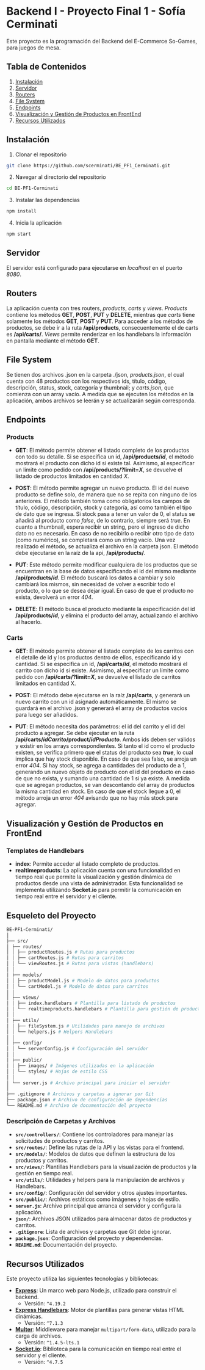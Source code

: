 # Backend I - Proyecto Final 1 - Sofía Cerminati

Este proyecto es la programación del Backend del E-Commerce So-Games, para juegos de mesa.

## Tabla de Contenidos

1. [Instalación](#instalación)
2. [Servidor](#servidor)
3. [Routers](#routers)
4. [File System](#file-system)
5. [Endpoints](#endpoints)
6. [Visualización y Gestión de Productos en FrontEnd](#visualización-y-gestión-de-productos-en-frontend)
7. [Recursos Utilizados](#recursos-utilizados)

## Instalación

1. Clonar el repositorio

```bash
git clone https://github.com/scerminati/BE_PF1_Cerminati.git
```

2. Navegar al directorio del repositorio

```bash
cd BE-PF1-Cerminati
```

3. Instalar las dependencias

```bash
npm install
```

4. Inicia la aplicación

```bash
npm start
```

## Servidor

El servidor está configurado para ejecutarse en _localhost_ en el puerto _8080_.

## Routers

La aplicación cuenta con tres routers, _products_, _carts_ y _views_. _Products_ contiene los métodos **GET**, **POST**, **PUT** y **DELETE**, mientras que _carts_ tiene solamente los métodos **GET**, **POST** y **PUT**. Para acceder a los métodos de productos, se debe ir a la ruta **/api/products**, consecuentemente el de carts es **/api/carts/**. _Views_ permite renderizar en los handlebars la información en pantalla mediante el método **GET**.

## File System

Se tienen dos archivos .json en la carpeta ./json, _products.json_, el cual cuenta con 48 productos con los respectivos ids, título, código, descripción, status, stock, categoría y thumbnail; y _carts.json_, que comienza con un array vacío. A medida que se ejecuten los métodos en la aplicación, ambos archivos se leerán y se actualizarán según corresponda.

## Endpoints

### Products

- **GET**: El método permite obtener el listado completo de los productos con todo su detalle. Si se especifica un id, **/api/products/_id_**, el método mostrará el producto con dicho id si existe tal. Asimismo, al especificar un límite como pedido con **/api/products/?limit=_X_**, se devuelve el listado de productos limitados en cantidad _X_.

- **POST**: El método permite agregar un nuevo producto. El id del nuevo producto se define solo, de manera que no se repita con ninguno de los anteriores. El método también toma como obligatorios los campos de título, código, descripción, stock y categoría, así como también el tipo de dato que se ingresa. Si stock pasa a tener un valor de 0, el status se añadirá al producto como _false_, de lo contrario, siempre será _true_. En cuanto a thumbnail, espera recibir un string, pero el ingreso de dicho dato no es necesario. En caso de no recibirlo o recibir otro tipo de dato (como numérico), se completará como un string vacío. Una vez realizado el método, se actualiza el archivo en la carpeta json. El método debe ejecutarse en la raíz de la api, **/api/products/**.

- **PUT**: Este método permite modificar cualquiera de los productos que se encuentran en la base de datos especificando el id del mismo mediante **/api/products/_id_**. El método buscará los datos a cambiar y solo cambiará los mismos, sin necesidad de volver a escribir todo el producto, o lo que se desea dejar igual. En caso de que el producto no exista, devolverá un error _404_.

- **DELETE**: El método busca el producto mediante la especificación del id **/api/products/_id_**, y elimina el producto del array, actualizando el archivo al hacerlo.

### Carts

- **GET**: El método permite obtener el listado completo de los carritos con el detalle de id y los productos dentro de ellos, especificando id y cantidad. Si se especifica un id, **/api/carts/_id_**, el método mostrará el carrito con dicho id si existe. Asimismo, al especificar un límite como pedido con **/api/carts/?limit=_X_**, se devuelve el listado de carritos limitados en cantidad X.

- **POST**: El método debe ejecutarse en la raíz **/api/carts**, y generará un nuevo carrito con un id asignado automáticamente. El mismo se guardará en el archivo .json y generará el array de productos vacíos para luego ser añadidos.

- **PUT**: El método necesita dos parámetros: el id del carrito y el id del producto a agregar. Se debe ejecutar en la ruta **/api/carts/_idCarrito_/product/_idProducto_**. Ambos ids deben ser válidos y existir en los arrays correspondientes. Si tanto el id como el producto existen, se verifica primero que el status del producto sea **_true_**, lo cual implica que hay stock disponible. En caso de que sea falso, se arroja un error _404_. Si hay stock, se agrega a cantidades del producto de a 1, generando un nuevo objeto de producto con el id del producto en caso de que no exista, y sumando una cantidad de 1 si ya existe. A medida que se agregan productos, se van descontando del array de productos la misma cantidad en stock. En caso de que el stock llegue a 0, el método arroja un error _404_ avisando que no hay más stock para agregar.

## Visualización y Gestión de Productos en FrontEnd

### Templates de Handlebars

- **index**: Permite acceder al listado completo de productos.
- **realtimeproducts**: La aplicación cuenta con una funcionalidad en tiempo real que permite la visualización y gestión dinámica de productos desde una vista de administrador. Esta funcionalidad se implementa utilizando **Socket.io** para permitir la comunicación en tiempo real entre el servidor y el cliente.

## Esqueleto del Proyecto
```bash
BE-PF1-Cerminati/
│
├── src/
│ ├── routes/
│ │ ├── productRoutes.js # Rutas para productos
│ │ ├── cartRoutes.js # Rutas para carritos
│ │ └── viewRoutes.js # Rutas para vistas (handlebars)
│ │
│ ├── models/
│ │ ├── productModel.js # Modelo de datos para productos
│ │ └── cartModel.js # Modelo de datos para carritos
│ │
│ ├── views/
│ │ ├── index.handlebars # Plantilla para listado de productos
│ │ └── realtimeproducts.handlebars # Plantilla para gestión de productos en tiempo real
│ │
│ ├── utils/
│ │ ├── fileSystem.js # Utilidades para manejo de archivos
│ │ └── helpers.js # Helpers Handlebars
│ │
│ ├── config/
│ │ └── serverConfig.js # Configuración del servidor
│ │
│ ├── public/
│ │ ├── images/ # Imágenes utilizadas en la aplicación
│ │ └── styles/ # Hojas de estilo CSS
│ │
│ └── server.js # Archivo principal para iniciar el servidor
│
├── .gitignore # Archivos y carpetas a ignorar por Git
├── package.json # Archivo de configuración de dependencias
└── README.md # Archivo de documentación del proyecto
```


### Descripción de Carpetas y Archivos

- **`src/controllers/`**: Contiene los controladores para manejar las solicitudes de productos y carritos.
- **`src/routes/`**: Define las rutas de la API y las vistas para el frontend.
- **`src/models/`**: Modelos de datos que definen la estructura de los productos y carritos.
- **`src/views/`**: Plantillas Handlebars para la visualización de productos y la gestión en tiempo real.
- **`src/utils/`**: Utilidades y helpers para la manipulación de archivos y Handlebars.
- **`src/config/`**: Configuración del servidor y otros ajustes importantes.
- **`src/public/`**: Archivos estáticos como imágenes y hojas de estilo.
- **`server.js`**: Archivo principal que arranca el servidor y configura la aplicación.
- **`json/`**: Archivos JSON utilizados para almacenar datos de productos y carritos.
- **`.gitignore`**: Lista de archivos y carpetas que Git debe ignorar.
- **`package.json`**: Configuración del proyecto y dependencias.
- **`README.md`**: Documentación del proyecto.



## Recursos Utilizados

Este proyecto utiliza las siguientes tecnologías y bibliotecas:

- **[Express](https://expressjs.com/)**: Un marco web para Node.js, utilizado para construir el backend.
  - Versión: `^4.19.2`
- **[Express Handlebars](https://handlebarsjs.com/)**: Motor de plantillas para generar vistas HTML dinámicas.
  - Versión: `^7.1.3`
- **[Multer](https://www.npmjs.com/package/multer)**: Middleware para manejar `multipart/form-data`, utilizado para la carga de archivos.
  - Versión: `^1.4.5-lts.1`
- **[Socket.io](https://socket.io/)**: Biblioteca para la comunicación en tiempo real entre el servidor y el cliente.
  - Versión: `^4.7.5`

